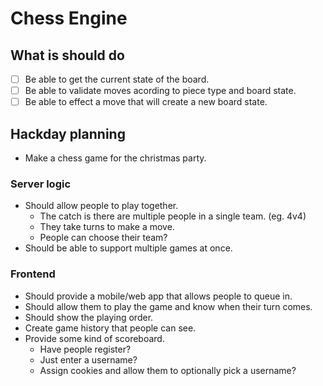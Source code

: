 # Chess Engine

## What is should do

- [ ] Be able to get the current state of the board.
- [ ] Be able to validate moves acording to piece type and board state.
- [ ] Be able to effect a move that will create a new board state.

## Hackday planning

- Make a chess game for the christmas party.

### Server logic

- Should allow people to play together.
  - The catch is there are multiple people in a single team. (eg. 4v4)
  - They take turns to make a move.
  - People can choose their team?
- Should be able to support multiple games at once.

### Frontend

- Should provide a mobile/web app that allows people to queue in.
- Should allow them to play the game and know when their turn comes.
- Should show the playing order.
- Create game history that people can see.
- Provide some kind of scoreboard.
  - Have people register?
  - Just enter a username?
  - Assign cookies and allow them to optionally pick a username?

